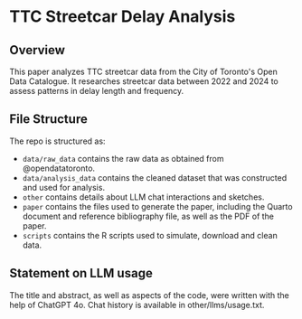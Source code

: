 # TTC Streetcar Delay Analysis

## Overview
This paper analyzes TTC streetcar data from the City of Toronto's Open Data Catalogue. It researches streetcar data between 2022 and 2024
to assess patterns in delay length and frequency.

## File Structure

The repo is structured as:

-   `data/raw_data` contains the raw data as obtained from @opendatatoronto.
-   `data/analysis_data` contains the cleaned dataset that was constructed and used for analysis.
-   `other` contains details about LLM chat interactions and sketches.
-   `paper` contains the files used to generate the paper, including the Quarto document and reference bibliography file, as well as the PDF of the paper. 
-   `scripts` contains the R scripts used to simulate, download and clean data.

## Statement on LLM usage

The title and abstract, as well as aspects of the code, were written with the help of ChatGPT 4o. Chat history is available in other/llms/usage.txt.

